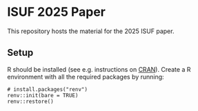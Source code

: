 # ISUF 2025 Paper

This repository hosts the material for the 2025 ISUF paper.

## Setup

R should be installed (see e.g. instructions on [CRAN](http://cran.r-project.org/)).
Create a R environment with all the required packages by running:

```shell
# install.packages("renv")
renv::init(bare = TRUE)
renv::restore()
```